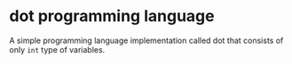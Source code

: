 # dot programming language
A simple programming language implementation called dot that consists of only ```int``` type of variables.
